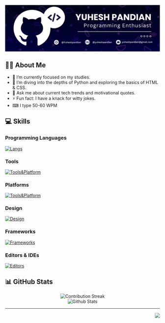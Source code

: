 <div align="center">
  <img src="Github_Profile_Banner.png" alt="Profile Banner">
</div>

## 🤘🏻 About Me

- 🔭 I’m currently focused on my studies.
- 🌱 I’m diving into the depths of Python and exploring the basics of HTML & CSS.
- 💬 Ask me about current tech trends and motivational quotes.
- ⚡ Fun fact: I have a knack for witty jokes.
- ⌨ I type 50-60 WPM

## 💻 Skills

### Programming Languages
[![Langs](https://skillicons.dev/icons?i=py,html,css,md)](https://skillicons.dev)

### Tools
[![Tools&Platform](https://skillicons.dev/icons?i=git,notion)](https://skillicons.dev)

### Platforms
[![Tools&Platform](https://skillicons.dev/icons?i=github,netlify,replit,codepen,devto)](https://skillicons.dev)

### Design
[![Design](https://skillicons.dev/icons?i=figma)](https://skillicons.dev)

### Frameworks
[![Frameworks](https://skillicons.dev/icons?i=flask)](https://skillicons.dev)

### Editors & IDEs
[![Editors](https://skillicons.dev/icons?i=vscode,pycharm,sublime)](https://skillicons.dev)

## 📊 GitHub Stats

<div align="center">
  
  ![Contribution Streak](https://github-readme-streak-stats.herokuapp.com/?user=YuheshPandian&theme=tokyonight&hide_border=true)<br/>
  ![Github Stats](https://github-readme-stats.vercel.app/api?username=YuheshPandian&theme=tokyonight&hide_border=true&include_all_commits=true&count_private=true)<br/>
  
</div>

  
<hr>



<img align="right" src="https://komarev.com/ghpvc/?username=YuheshPandian&style=flat&color=1a1a5f&abbreviated=true" height="23px">
